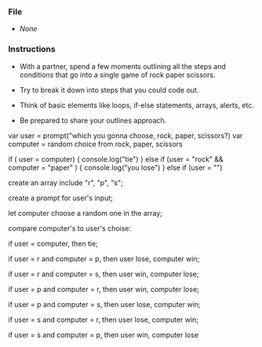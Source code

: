 ### File

* _None_

### Instructions

* With a partner, spend a few moments outlining all the steps and conditions that go into a single game of rock paper scissors.

* Try to break it down into steps that you could code out.

* Think of basic elements like loops, if-else statements, arrays, alerts, etc.

* Be prepared to share your outlines approach.

var user = prompt("which you gonna choose, rock, paper, scissors?)
var computer = random choice from rock, paper, scissors

if ( user = computer) {
    console.log("tie")
} else if (user = "rock" && computer = "paper" ) {
    console.log("you lose")
} else if (user = "")

create an array include "r", "p", "s";

create a prompt for user's input;

let computer choose a random one in the array;

compare computer's to user's choise:

if user = computer, then tie;

if user = r and computer = p, then user lose, computer win;

if user = r and computer = s, then user win, computer lose;

if user = p and computer = r, then user win, computer lose;

if user = p and computer = s, then user lose, computer win;

if user = s and computer = r, then user lose, computer win;

if user = s and computer = p, then user win, computer lose
